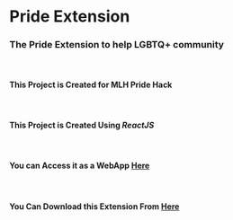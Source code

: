 # **Pride Extension**
### **The Pride Extension to help LGBTQ+ community**

<br>



#### This Project is Created for MLH Pride Hack



<br>

#### This Project is Created Using ***ReactJS***

<br>

#### You can Access it as a WebApp [Here](https://pushkarm029.github.io/MLH-PrideHack-Extension/)

<br>



#### You Can Download this Extension From [Here](https://drive.google.com/file/d/1Z8vCNGXRVsjp2_JCkzu_e98QpPWNBkln/view?usp=sharing)


